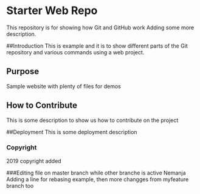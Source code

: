 # Starter Web Repo

This repository is for showing how Git and GitHub work
Adding some more description.

##Introduction
This is example and it is to show different parts of the Git repository and various commands using a web project.

## Purpose

Sample website with plenty of files for demos

## How to Contribute
This is some description to show us how to contribute on the project

##Deployment
This is some deployment description

### Copyright

2019 copyright added


###Editing file on master branch while other branche is active
Nemanja
Adding a line for rebasing example, then more changges from myfeature branch too


